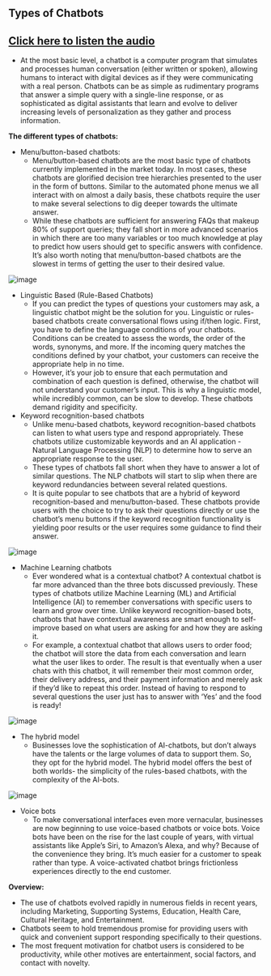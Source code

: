 ## Types of Chatbots
## [Click here to listen the audio](https://drive.google.com/file/d/1GlbnOH9nnmgpEHfXiT-R9MkpwB0VxsrL/view?usp=sharing)

- At the most basic level, a chatbot is a computer program that simulates and processes human conversation (either written or spoken), allowing humans to interact with digital devices as if they were communicating with a real person. Chatbots can be as simple as rudimentary programs that answer a simple query with a single-line response, or as sophisticated as digital assistants that learn and evolve to deliver increasing levels of personalization as they gather and process information.

**The different types of chatbots:**
- Menu/button-based chatbots: 
    - Menu/button-based chatbots are the most basic type of chatbots currently implemented in the market today. In most cases, these chatbots are glorified decision tree hierarchies presented to the user in the form of buttons. Similar to the automated phone menus we all interact with on almost a daily basis, these chatbots require the user to make several selections to dig deeper towards the ultimate answer.
    - While these chatbots are sufficient for answering FAQs that makeup 80% of support queries; they fall short in more advanced scenarios in which there are too many variables or too much knowledge at play to predict how users should get to specific answers with confidence. It’s also worth noting that menu/button-based chatbots are the slowest in terms of getting the user to their desired value.

![image](https://user-images.githubusercontent.com/79050917/144043233-0188da54-ca7f-4e70-b077-6d13e843884a.png)

- Linguistic Based (Rule-Based Chatbots)
    - If you can predict the types of questions your customers may ask, a linguistic chatbot might be the solution for you. Linguistic or rules-based chatbots create conversational flows using if/then logic. First, you have to define the language conditions of your chatbots. Conditions can be created to assess the words, the order of the words, synonyms, and more. If the incoming query matches the conditions defined by your chatbot, your customers can receive the appropriate help in no time. 
    - However, it’s your job to ensure that each permutation and combination of each question is defined, otherwise, the chatbot will not understand your customer’s input. This is why a linguistic model, while incredibly common, can be slow to develop. These chatbots demand rigidity and specificity.
- Keyword recognition-based chatbots
   - Unlike menu-based chatbots, keyword recognition-based chatbots can listen to what users type and respond appropriately. These chatbots utilize customizable keywords and an AI application - Natural Language Processing (NLP) to determine how to serve an appropriate response to the user.
   - These types of chatbots fall short when they have to answer a lot of similar questions. The NLP chatbots will start to slip when there are keyword redundancies between several related questions.
   - It is quite popular to see chatbots that are a hybrid of keyword recognition-based and menu/button-based. These chatbots provide users with the choice to try to ask their questions directly or use the chatbot’s menu buttons if the keyword recognition functionality is yielding poor results or the user requires some guidance to find their answer.

![image](https://user-images.githubusercontent.com/79050917/144043330-dda0a772-5b5f-4668-bdf9-d2acb8afe4e5.png)

- Machine Learning chatbots
    - Ever wondered what is a contextual chatbot? A contextual chatbot is far more advanced than the three bots discussed previously. These types of chatbots utilize Machine Learning (ML) and Artificial Intelligence (AI) to remember conversations with specific users to learn and grow over time. Unlike keyword recognition-based bots, chatbots that have contextual awareness are smart enough to self-improve based on what users are asking for and how they are asking it.
    - For example, a contextual chatbot that allows users to order food; the chatbot will store the data from each conversation and learn what the user likes to order. The result is that eventually when a user chats with this chatbot, it will remember their most common order, their delivery address, and their payment information and merely ask if they’d like to repeat this order. Instead of having to respond to several questions the user just has to answer with ‘Yes’ and the food is ready! 

![image](https://user-images.githubusercontent.com/79050917/144043416-5fe70e0e-f3b5-4960-b84b-a5ced48d004f.png)

- The hybrid model
    - Businesses love the sophistication of AI-chatbots, but don’t always have the talents or the large volumes of data to support them. So, they opt for the hybrid model. The hybrid model offers the best of both worlds- the simplicity of the rules-based chatbots, with the complexity of the AI-bots. 

![image](https://user-images.githubusercontent.com/79050917/144043485-7927d786-83e5-4079-b7dc-6c3c9b9929b9.png)

- Voice bots
    - To make conversational interfaces even more vernacular, businesses are now beginning to use voice-based chatbots or voice bots. Voice bots have been on the rise for the last couple of years, with virtual assistants like Apple’s Siri, to Amazon’s Alexa, and why? Because of the convenience they bring. It’s much easier for a customer to speak rather than type. A voice-activated chatbot brings frictionless experiences directly to the end customer.

**Overview:**
- The use of chatbots evolved rapidly in numerous fields in recent years, including Marketing, Supporting Systems, Education, Health Care, Cultural Heritage, and Entertainment. 
- Chatbots seem to hold tremendous promise for providing users with quick and convenient support responding specifically to their questions. 
- The most frequent motivation for chatbot users is considered to be productivity, while other motives are entertainment, social factors, and contact with novelty.
